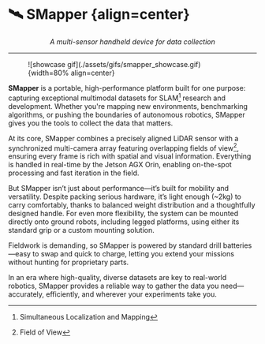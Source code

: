 # 🛰️ SMapper {align=center}

<p align="center"><i>A multi-sensor handheld device for data collection</i></p>

---

<figure markdown="1">
![showcase gif](./assets/gifs/smapper_showcase.gif){width=80% align=center}
</figure>

**SMapper** is a portable, high-performance platform built for one purpose: capturing exceptional multimodal datasets for SLAM[^1] research and development. Whether you're mapping new environments, benchmarking algorithms, or pushing the boundaries of autonomous robotics, SMapper gives you the tools to collect the data that matters.

At its core, SMapper combines a precisely aligned LiDAR sensor with a synchronized multi-camera array featuring overlapping fields of view[^2], ensuring every frame is rich with spatial and visual information. Everything is handled in real-time by the Jetson AGX Orin, enabling on-the-spot processing and fast iteration in the field.

But SMapper isn’t just about performance—it’s built for mobility and versatility. Despite packing serious hardware, it’s light enough (~2kg) to carry comfortably, thanks to balanced weight distribution and a thoughtfully designed handle. For even more flexibility, the system can be mounted directly onto ground robots, including legged platforms, using either its standard grip or a custom mounting solution.

Fieldwork is demanding, so SMapper is powered by standard drill batteries—easy to swap and quick to charge, letting you extend your missions without hunting for proprietary parts.

In an era where high-quality, diverse datasets are key to real-world robotics, SMapper provides a reliable way to gather the data you need—accurately, efficiently, and wherever your experiments take you.

[^1]: Simultaneous Localization and Mapping

[^2]: Field of View
